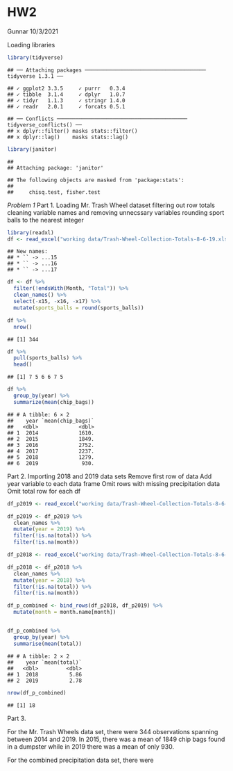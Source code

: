 HW2
================
Gunnar
10/3/2021

Loading libraries

``` r
library(tidyverse)
```

    ## ── Attaching packages ─────────────────────────────────────── tidyverse 1.3.1 ──

    ## ✓ ggplot2 3.3.5     ✓ purrr   0.3.4
    ## ✓ tibble  3.1.4     ✓ dplyr   1.0.7
    ## ✓ tidyr   1.1.3     ✓ stringr 1.4.0
    ## ✓ readr   2.0.1     ✓ forcats 0.5.1

    ## ── Conflicts ────────────────────────────────────────── tidyverse_conflicts() ──
    ## x dplyr::filter() masks stats::filter()
    ## x dplyr::lag()    masks stats::lag()

``` r
library(janitor)
```

    ## 
    ## Attaching package: 'janitor'

    ## The following objects are masked from 'package:stats':
    ## 
    ##     chisq.test, fisher.test

*Problem 1* Part 1. Loading Mr. Trash Wheel dataset filtering out row
totals cleaning variable names and removing unnecssary variables
rounding sport balls to the nearest integer

``` r
library(readxl)
df <- read_excel("working data/Trash-Wheel-Collection-Totals-8-6-19.xlsx", sheet = "Mr. Trash Wheel")
```

    ## New names:
    ## * `` -> ...15
    ## * `` -> ...16
    ## * `` -> ...17

``` r
df <- df %>%
  filter(!endsWith(Month, "Total")) %>%
  clean_names() %>%
  select(-x15, -x16, -x17) %>%
  mutate(sports_balls = round(sports_balls))

df %>%
  nrow()
```

    ## [1] 344

``` r
df %>%
  pull(sports_balls) %>%
  head()
```

    ## [1] 7 5 6 6 7 5

``` r
df %>%
  group_by(year) %>%
  summarize(mean(chip_bags))
```

    ## # A tibble: 6 × 2
    ##    year `mean(chip_bags)`
    ##   <dbl>             <dbl>
    ## 1  2014             1610.
    ## 2  2015             1849.
    ## 3  2016             2752.
    ## 4  2017             2237.
    ## 5  2018             1279.
    ## 6  2019              930.

Part 2. Importing 2018 and 2019 data sets Remove first row of data Add
year variable to each data frame Omit rows with missing precipitation
data Omit total row for each df

``` r
df_p2019 <- read_excel("working data/Trash-Wheel-Collection-Totals-8-6-19.xlsx", sheet = "2019 Precipitation", skip = 1)

df_p2019 <- df_p2019 %>%
  clean_names %>%
  mutate(year = 2019) %>%
  filter(!is.na(total)) %>%
  filter(!is.na(month))

df_p2018 <- read_excel("working data/Trash-Wheel-Collection-Totals-8-6-19.xlsx", sheet = "2018 Precipitation", skip = 1)  

df_p2018 <- df_p2018 %>%
  clean_names %>%
  mutate(year = 2018) %>%
  filter(!is.na(total)) %>%
  filter(!is.na(month))

df_p_combined <- bind_rows(df_p2018, df_p2019) %>%
  mutate(month = month.name[month])


df_p_combined %>%
  group_by(year) %>%
  summarise(mean(total))
```

    ## # A tibble: 2 × 2
    ##    year `mean(total)`
    ##   <dbl>         <dbl>
    ## 1  2018          5.86
    ## 2  2019          2.78

``` r
nrow(df_p_combined)
```

    ## [1] 18

Part 3.

For the Mr. Trash Wheels data set, there were 344 observations spanning
between 2014 and 2019. In 2015, there was a mean of 1849 chip bags found
in a dumpster while in 2019 there was a mean of only 930.

For the combined precipitation data set, there were
